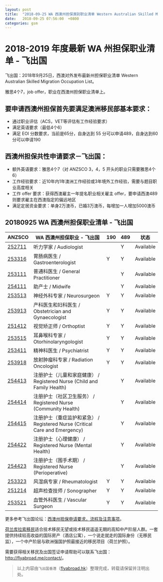 ```yaml
---
layout: post
title:  "2018-09-25 WA 西澳州担保类别职业清单 Western Australian Skilled Migration Occupation List​"
date:   2018-09-25 07:56:00  +0800
categories: gsm
---
```


# 2018-2019 年度最新 WA 州担保职业清单 - 飞出国

飞出国：2018年9月25日，西澳对外发布最新州担保职业清单 Western Australian Skilled Migration Occupation List​。

雅思4个7，job offer，职业在西澳州担保职业清单上。

## 要申请西澳州担保首先要满足澳洲移民部基本要求：

* 通过职业评估（ACS，VET等评估有工作经验要求） 
* 满足英语要求（最低4个6）
* 满足 EOI 分数要求，当前是65分，自身达到 55 分可以申请489，自身达到60分可以申请190

## 西澳州担保共性申请要求－飞出国：

* 额外英语要求：雅思4个7（对 ANZSCO 3，4，5 开头的职业只需要雅思4个6）
* 工作经验要求：近10年内1年澳洲工作经验或3年境外工作经验，需要与题目职业高度相关
* 工作 offer 要求：获得西澳雇主一年提名职业相关雇主 offer，要申请西澳489则要求雇主在西澳指定的偏远地区
* 满足定居资金要求：单身2万澳币，已婚3万澳币，每增加一人增加5000澳币

## 20180925 WA 西澳州担保职业清单 - 飞出国

ANZSCO | WA 西澳州担保职业 - 飞出国 | 190 | 489 | 状态
----- | ------------------ | ------- | ----- | ---
[252711] | 听力学家 / Audiologist |  | Y | Available
[253316] | 胃肠病医生 / Gastroenterologist | Y | Y | ​Available
[253111] | 普通科医生 / General Practitioner | ​ | Y | ​Available
[254111] | 助产士 / Midwife | ​ | Y | ​Available
[253513] | 神经外科专家 / ​Neurosurgeon | Y​ | Y​ | Available​
[253913] | 产科医生和妇科医生 / Obstetrician and Gynaecologist​ | Y​ | ​Y | Available​
[251412] | 视觉矫正师 / Orthoptist​ | Y | ​Y | ​​Available
[253515] | 耳鼻喉科专家 / Otorhinolaryngologist​ | Y​ | Y​ | Available​
[253411] | 精神科医生 / Psychiatrist​ | Y​ | Y​ | Available​
[253918] | 放射肿瘤科专家 / Radiation Oncologist​ | Y​ | Y​ | Available​
[254413] | 注册护士（儿童和家庭健康） / Registered Nurse (Child and Family Health)​ | ​ | ​Y | ​Available
[254414] | 注册护士（社区卫生服务） / Registered Nurse (Community Health) | ​ | ​Y | Available​
[254415] | 注册护士（重症监护和紧急） / Registered Nurse (Critical Care and Emergency) | ​ | Y | Available
[254422] | 注册护士（心理健康） / Registered Nurse (Mental Health) |  | Y | Available
[254423] | 注册护士（围手术期） / Registered Nurse (Perioperative) | ​ | Y | Available
[253323] | 风湿病专家 / Rheumatologist | ​Y | Y | Available
[251214] | 超声检查技师 / Sonographer | ​Y | ​Y | ​Available
[253521] | 血管外科医生 / ​Vascular Surgeon | ​Y | Y | ​Available

更多参考飞出国论坛：[西澳州担保申请要求，流程及注意事项](http://bbs.fcgvisa.com/t/skilled-migration-western-australia/2810)。  

[荷兰库拉索移民](http://www.flyabroad.hk/curacao)适合技术移民无望或技术移民遥遥无期的高知中产阶层人群。一套提供持续较高收益的国际房产（酒店公寓），一个说走就走的国际身份（无移民监），一个中产阶层与欧洲强国护照最接近的移民项目（荷兰护照）。

需要获得相关移民及出国签证申请帮助可以联系飞出国： <a href="http://flyabroad.me/contact" target="_blank">http://flyabroad.me/contact/</a>。

> 以上内容由`飞出国香港`（<a href="http://flyabroad.hk/" target="_blank">flyabroad.hk</a>）整理完成，转载请保留并注明出处。

[252711]: http://bbs.fcgvisa.com/t/flyabroad/1437?target=blank
[253316]: http://bbs.fcgvisa.com/t/flyabroad/1426?target=blank
[253111]: http://bbs.fcgvisa.com/t/flyabroad/1435?target=blank
[254111]: http://bbs.fcgvisa.com/t/flyabroad/1379?target=blank
[253513]: http://bbs.fcgvisa.com/t/flyabroad/1414?target=blank
[253913]: http://bbs.fcgvisa.com/t/flyabroad/1395?target=blank
[251412]: http://bbs.fcgvisa.com/t/flyabroad/1462?target=blank
[253515]: http://bbs.fcgvisa.com/t/flyabroad/1411?target=blank
[253411]: http://bbs.fcgvisa.com/t/flyabroad/1418?target=blank
[253918]: http://bbs.fcgvisa.com/t/flyabroad/1386?target=blank
[254413]: http://bbs.fcgvisa.com/t/flyabroad/1357?target=blank
[254414]: http://bbs.fcgvisa.com/t/flyabroad/1354?target=blank
[254415]: http://bbs.fcgvisa.com/t/flyabroad/1308?target=blank
[254422]: http://bbs.fcgvisa.com/t/flyabroad/1300?target=blank
[254423]: http://bbs.fcgvisa.com/t/flyabroad/1299?target=blank
[253323]: http://bbs.fcgvisa.com/t/flyabroad/1421?target=blank
[251214]: http://bbs.fcgvisa.com/t/flyabroad/1466?target=blank
[253521]: http://bbs.fcgvisa.com/t/flyabroad/1402?target=blank